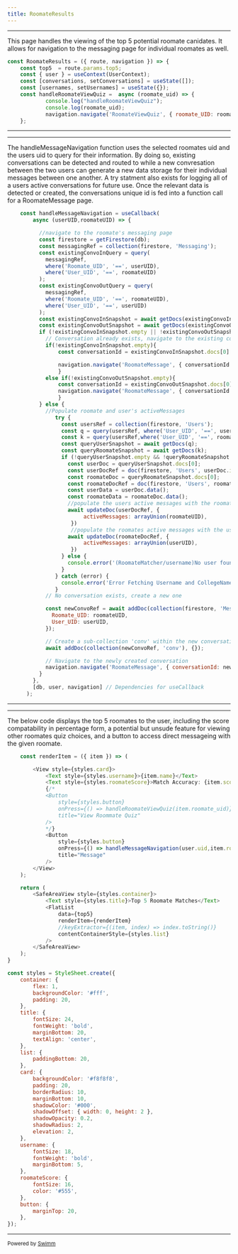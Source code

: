 ```yaml
---
title: RoomateResults
---
```

<SwmSnippet path="/app/RoomateResults.jsx" line="9">

---

This page handles the viewing of the top 5 potential roomate canidates. It allows for navigation to the messaging page for individual roomates as well.

```javascript
const RoomateResults = ({ route, navigation }) => {
    const top5  = route.params.top5;
    const { user } = useContext(UserContext);
    const [conversations, setConversations] = useState([]);
    const [usernames, setUsernames] = useState({});
    const handleRoomateViewQuiz =  async (roomate_uid) => {
            console.log("handleRoomateViewQuiz");
            console.log(roomate_uid);
            navigation.navigate('RoomateViewQuiz', { roomate_UID: roomate_uid});
    };
```

---

</SwmSnippet>

<SwmSnippet path="/app/RoomateResults.jsx" line="19">

---

The handleMessageNavigation function uses the selected roomates uid and the users uid to query for their information. By doing so, existing conversations can be detected and routed to while a new convresation between the two users can generate a new data storage for their individual messages between one another. A try statment also exists for logging all of a users active conversations for future use. Once the relevant data is detected or created, the  conversations unique id is fed into a function call for a RoomateMessage page.

```javascript
    const handleMessageNavigation = useCallback(
        async (userUID,roomateUID) => {

          //navigate to the roomate's messaging page
          const firestore = getFirestore(db);
          const messagingRef = collection(firestore, 'Messaging');
          const existingConvoInQuery = query(
            messagingRef,
            where('Roomate_UID', '==', userUID),
            where('User_UID', '==', roomateUID)
          );
          const existingConvoOutQuery = query(
            messagingRef,
            where('Roomate_UID', '==', roomateUID),
            where('User_UID', '==', userUID)
          );
          const existingConvoInSnapshot = await getDocs(existingConvoInQuery);
          const existingConvoOutSnapshot = await getDocs(existingConvoOutQuery);
          if (!existingConvoInSnapshot.empty || !existingConvoOutSnapshot.empty) {
            // Conversation already exists, navigate to the existing conversation
            if(!existingConvoInSnapshot.empty){
                const conversationId = existingConvoInSnapshot.docs[0].id;

                navigation.navigate('RoomateMessage', { conversationId });
                }
            else if(!existingConvoOutSnapshot.empty){
                const conversationId = existingConvoOutSnapshot.docs[0].id;
                navigation.navigate('RoomateMessage', { conversationId });
                }
          } else {
            //Populate roomate and user's activeMessages
               try {
                 const usersRef = collection(firestore, 'Users');
                 const q = query(usersRef, where('User_UID', '==', userUID));
                 const k = query(usersRef,where('User_UID', '==', roomateUID));
                 const queryUserSnapshot = await getDocs(q);
                 const queryRoomateSnapshot = await getDocs(k);
                 if (!queryUserSnapshot.empty && !queryRoomateSnapshot.empty) {
                   const userDoc = queryUserSnapshot.docs[0];
                   const userDocRef = doc(firestore, 'Users', userDoc.id);
                   const roomateDoc = queryRoomateSnapshot.docs[0];
                   const roomateDocRef = doc(firestore, 'Users', roomateDoc.id);
                   const userData = userDoc.data();
                   const roomateData = roomateDoc.data();
                   //populate the users active messages with the roomates uid
                   await updateDoc(userDocRef, {
                        activeMessages: arrayUnion(roomateUID),
                    })
                    //populate the roomates active messages with the users uid
                   await updateDoc(roomateDocRef, {
                        activeMessages: arrayUnion(userUID),
                    })
                 } else {
                   console.error('(RoomateMatcher/username)No user found with the given UID.');
                 }
               } catch (error) {
                 console.error('Error Fetching Username and CollegeName:', error);
               }
            // No conversation exists, create a new one

            const newConvoRef = await addDoc(collection(firestore, 'Messaging'), {
              Roomate_UID: roomateUID,
              User_UID: userUID,
            });

            // Create a sub-collection 'conv' within the new conversation document
            await addDoc(collection(newConvoRef, 'conv'), {});

            // Navigate to the newly created conversation
            navigation.navigate('RoomateMessage', { conversationId: newConvoRef.id });
          }
        },
        [db, user, navigation] // Dependencies for useCallback
      );
```

---

</SwmSnippet>

<SwmSnippet path="/app/RoomateResults.jsx" line="93">

---

The below code displays the top 5 roomates to the user, including the score compatability in percentage form, a potential but unsude feature for viewing other roomates quiz choices, and a button to access direct messageing with the given roomate.

```javascript
    const renderItem = ({ item }) => (

        <View style={styles.card}>
            <Text style={styles.username}>{item.name}</Text>
            <Text style={styles.roomateScore}>Match Accuracy: {item.score}%</Text>
            {/*
            <Button
                style={styles.button}
                onPress={() => handleRoomateViewQuiz(item.roomate_uid)}
                title="View Roommate Quiz"
            />
            */}
            <Button
                style={styles.button}
                onPress={() => handleMessageNavigation(user.uid,item.roomate_uid)}
                title="Message"
            />
        </View>
    );

    return (
        <SafeAreaView style={styles.container}>
            <Text style={styles.title}>Top 5 Roomate Matches</Text>
            <FlatList
                data={top5}
                renderItem={renderItem}
                //keyExtractor={(item, index) => index.toString()}
                contentContainerStyle={styles.list}
            />
        </SafeAreaView>
    );
}

const styles = StyleSheet.create({
    container: {
        flex: 1,
        backgroundColor: '#fff',
        padding: 20,
    },
    title: {
        fontSize: 24,
        fontWeight: 'bold',
        marginBottom: 20,
        textAlign: 'center',
    },
    list: {
        paddingBottom: 20,
    },
    card: {
        backgroundColor: '#f8f8f8',
        padding: 20,
        borderRadius: 10,
        marginBottom: 10,
        shadowColor: '#000',
        shadowOffset: { width: 0, height: 2 },
        shadowOpacity: 0.2,
        shadowRadius: 2,
        elevation: 2,
    },
    username: {
        fontSize: 18,
        fontWeight: 'bold',
        marginBottom: 5,
    },
    roomateScore: {
        fontSize: 16,
        color: '#555',
    },
    button: {
        marginTop: 20,
    },
});
```

---

</SwmSnippet>

<SwmMeta version="3.0.0" repo-id="Z2l0aHViJTNBJTNBQ29sbGVnZU1hdGNoZXIlM0ElM0FwaW5yYXNwYmVycnkwNjM=" repo-name="CollegeMatcher"><sup>Powered by [Swimm](https://app.swimm.io/)</sup></SwmMeta>
